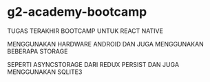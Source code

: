 # g2-academy-bootcamp

TUGAS TERAKHIR BOOTCAMP UNTUK REACT NATIVE

MENGGUNAKAN HARDWARE ANDROID DAN JUGA MENGGUNAKAN BEBERAPA STORAGE

SEPERTI ASYNCSTORAGE DARI REDUX PERSIST
DAN JUGA MENGGUNAKAN SQLITE3  
